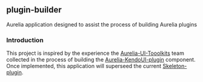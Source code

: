 ## plugin-builder
Aurelia application designed to assist the process of building Aurelia plugins

### Introduction
This project is inspired by the experience the [Aurelia-UI-Tooolkits](https://github.com/aurelia-ui-toolkits) team collected in the process of building the [Aurelia-KendoUI-plugin](https://github.com/aurelia-ui-toolkits/aurelia-kendoui-plugin) component. Once implemented, this application will superseed the current [Skeleton-plugin](https://github.com/aurelia/skeleton-plugin).




